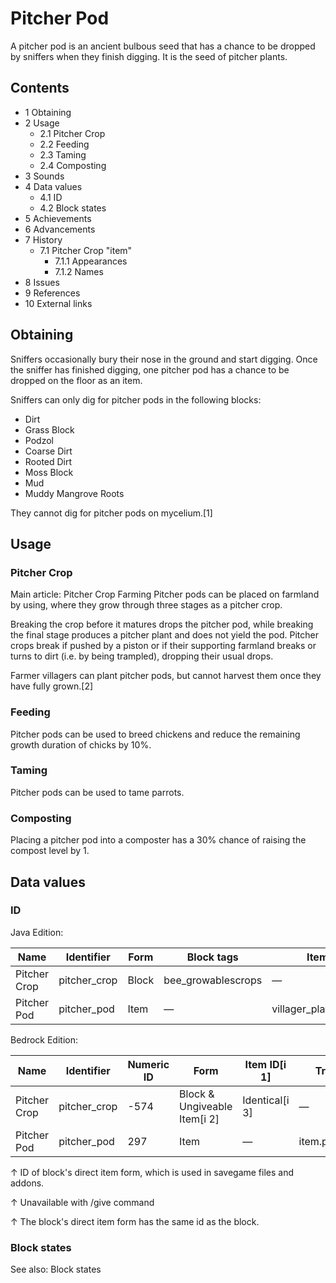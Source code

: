 # Pitcher Pod
A pitcher pod is an ancient bulbous seed that has a chance to be dropped by sniffers when they finish digging. It is the seed of pitcher plants.

## Contents
- 1 Obtaining
- 2 Usage
	- 2.1 Pitcher Crop
	- 2.2 Feeding
	- 2.3 Taming
	- 2.4 Composting
- 3 Sounds
- 4 Data values
	- 4.1 ID
	- 4.2 Block states
- 5 Achievements
- 6 Advancements
- 7 History
	- 7.1 Pitcher Crop "item"
		- 7.1.1 Appearances
		- 7.1.2 Names
- 8 Issues
- 9 References
- 10 External links

## Obtaining
Sniffers occasionally bury their nose in the ground and start digging. Once the sniffer has finished digging, one pitcher pod has a chance to be dropped on the floor as an item.

Sniffers can only dig for pitcher pods in the following blocks:

- Dirt
- Grass Block
- Podzol
- Coarse Dirt
- Rooted Dirt
- Moss Block
- Mud
- Muddy Mangrove Roots

They cannot dig for pitcher pods on mycelium.[1]

## Usage
### Pitcher Crop
Main article: Pitcher Crop Farming
Pitcher pods can be placed on farmland by using, where they grow through three stages as a pitcher crop.

Breaking the crop before it matures drops the pitcher pod, while breaking the final stage produces a pitcher plant and does not yield the pod. Pitcher crops break if pushed by a piston or if their supporting farmland breaks or turns to dirt (i.e. by being trampled), dropping their usual drops.

Farmer villagers can plant pitcher pods, but cannot harvest them once they have fully grown.[2]

### Feeding
Pitcher pods can be used to breed chickens and reduce the remaining growth duration of chicks by 10%.

### Taming
Pitcher pods can be used to tame parrots.

### Composting
Placing a pitcher pod into a composter has a 30% chance of raising the compost level by 1.

## Data values
### ID
Java Edition:

| Name         | Identifier   | Form  | Block tags         | Item tags                | Translation key              |
|--------------|--------------|-------|--------------------|--------------------------|------------------------------|
| Pitcher Crop | pitcher_crop | Block | bee_growablescrops | —                        | block.minecraft.pitcher_crop |
| Pitcher Pod  | pitcher_pod  | Item  | —                  | villager_plantable_seeds | item.minecraft.pitcher_pod   |

Bedrock Edition:

| Name         | Identifier   | Numeric ID | Form                         | Item ID[i 1]   | Translation key       |
|--------------|--------------|------------|------------------------------|----------------|-----------------------|
| Pitcher Crop | pitcher_crop | -574       | Block & Ungiveable Item[i 2] | Identical[i 3] | —                     |
| Pitcher Pod  | pitcher_pod  | 297        | Item                         | —              | item.pitcher_pod.name |


↑ ID of block's direct item form, which is used in savegame files and addons.

↑ Unavailable with /give command

↑ The block's direct item form has the same id as the block.


### Block states
See also: Block states


